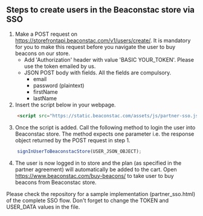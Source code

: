 ## Steps to create users in the Beaconstac store via SSO

1. Make a POST request on https://storefrontapi.beaconstac.com/v1/users/create/. It is mandatory for you to make this request before you navigate the user to buy beacons on our store.
    - Add 'Authorization' header with value 'BASIC YOUR_TOKEN'. Please use the token emailed by us.
    - JSON POST body with fields. All the fields are compulsory.
        - email
        - password (plaintext)
        - firstName
        - lastName
2. Insert the script below in your webpage.
```html
    <script src="https://static.beaconstac.com/assets/js/partner-sso.js"></script>
```
3. Once the script is added. Call the following method to login the user into Beaconstac store.
  The method expects one parameter i.e. the response object returned by the POST request in step 1.
```javascript
    signInUserToBeaconstacStore(USER_JSON_OBJECT);
```
4. The user is now logged in to store and the plan (as specified in the partner agreement) will automatically be added to the cart. Open https://www.beaconstac.com/buy-beacons/ to take user to buy beacons from Beaconstac store.


Please check the repository for a sample implementation (partner_sso.html) of the complete SSO flow. Don't forget to change the TOKEN and USER_DATA values in the file.
